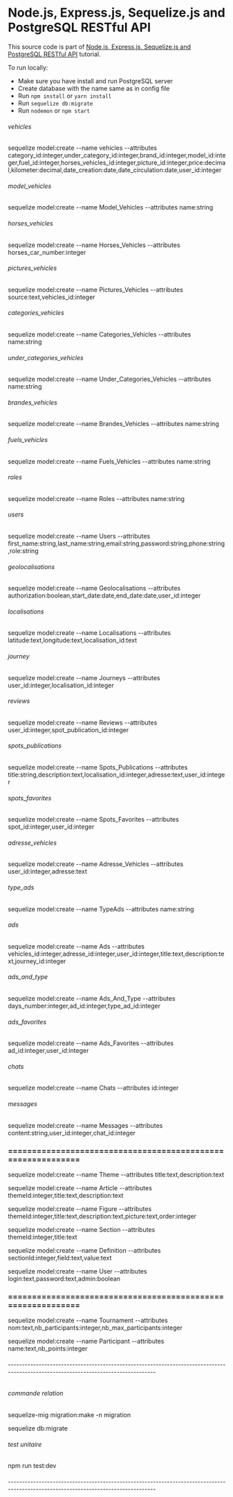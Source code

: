 # Node.js, Express.js, Sequelize.js and PostgreSQL RESTful API

This source code is part of [Node.js, Express.js, Sequelize.js and PostgreSQL RESTful API](https://www.djamware.com/post/5b56a6cc80aca707dd4f65a9/nodejs-expressjs-sequelizejs-and-postgresql-restful-api) tutorial.

To run locally:

- Make sure you have install and run PostgreSQL server
- Create database with the name same as in config file
- Run `npm install` or `yarn install`
- Run `sequelize db:migrate`
- Run `nodemon` or `npm start`

###### vehicles

sequelize model:create --name vehicles --attributes category_id:integer,under_category_id:integer,brand_id:integer,model_id:integer,fuel_id:integer,horses_vehicles_id:integer,picture_id:integer,price:decimal,kilometer:decimal,date_creation:date,date_circulation:date,user_id:integer

###### model_vehicles

sequelize model:create --name Model_Vehicles --attributes name:string

###### horses_vehicles

sequelize model:create --name Horses_Vehicles --attributes horses_car_number:integer

###### pictures_vehicles

sequelize model:create --name Pictures_Vehicles --attributes source:text,vehicles_id:integer

###### categories_vehicles

sequelize model:create --name Categories_Vehicles --attributes name:string

###### under_categories_vehicles

sequelize model:create --name Under_Categories_Vehicles --attributes name:string

###### brandes_vehicles

sequelize model:create --name Brandes_Vehicles --attributes name:string

###### fuels_vehicles

sequelize model:create --name Fuels_Vehicles --attributes name:string

###### roles

sequelize model:create --name Roles --attributes name:string

###### users

sequelize model:create --name Users --attributes first_name:string,last_name:string,email:string,password:string,phone:string,role:string

###### geolocalisations

sequelize model:create --name Geolocalisations --attributes authorization:boolean,start_date:date,end_date:date,user_id:integer

###### localisations

sequelize model:create --name Localisations --attributes latitude:text,longitude:text,localisation_id:text

###### journey

sequelize model:create --name Journeys --attributes user_id:integer,localisation_id:integer

###### reviews

sequelize model:create --name Reviews --attributes user_id:integer,spot_publication_id:integer

###### spots_publications

sequelize model:create --name Spots_Publications --attributes title:string,description:text,localisation_id:integer,adresse:text,user_id:integer

###### spots_favorites

sequelize model:create --name Spots_Favorites --attributes spot_id:integer,user_id:integer

###### adresse_vehicles

sequelize model:create --name Adresse_Vehicles --attributes user_id:integer,adresse:text

###### type_ads

sequelize model:create --name TypeAds --attributes name:string

###### ads

sequelize model:create --name Ads --attributes vehicles_id:integer,adresse_id:integer,user_id:integer,title:text,description:text,journey_id:integer

###### ads_and_type

sequelize model:create --name Ads_And_Type --attributes days_number:integer,ad_id:integer,type_ad_id:integer

###### ads_favorites

sequelize model:create --name Ads_Favorites --attributes ad_id:integer,user_id:integer

###### chats

sequelize model:create --name Chats --attributes id:integer

###### messages

sequelize model:create --name Messages --attributes content:string,user_id:integer,chat_id:integer

### ============================================================

sequelize model:create --name Theme --attributes title:text,description:text

sequelize model:create --name Article --attributes themeId:integer,title:text,description:text

sequelize model:create --name Figure --attributes themeId:integer,title:text,description:text,picture:text,order:integer

sequelize model:create --name Section --attributes themeId:integer,title:text

sequelize model:create --name Definition --attributes sectionId:integer,field:text,value:text

sequelize model:create --name User --attributes login:text,password:text,admin:boolean

### ============================================================

sequelize model:create --name Tournament --attributes nom:text,nb_participants:integer,nb_max_participants:integer

sequelize model:create --name Participant --attributes name:text,nb_points:integer

###### -----------------------------------------------------------------------------------------------------------------------------------

###### commande relation

sequelize-mig migration:make -n migration

sequelize db:migrate

###### test unitaire

npm run test:dev

###### -----------------------------------------------------------------------------------------------------------------------------------
